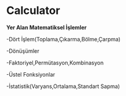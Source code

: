 # Calculator

**Yer Alan Matematiksel İşlemler**

-Dört İşlem(Toplama,Çıkarma,Bölme,Çarpma)

-Dönüşümler

-Faktoriyel,Permütasyon,Kombinasyon

-Üstel Fonksiyonlar

-İstatistik(Varyans,Ortalama,Standart Sapma)
